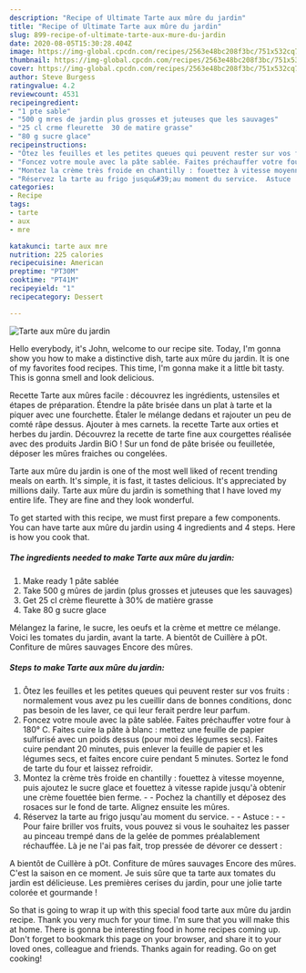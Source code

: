 ```yaml
---
description: "Recipe of Ultimate Tarte aux mûre du jardin"
title: "Recipe of Ultimate Tarte aux mûre du jardin"
slug: 899-recipe-of-ultimate-tarte-aux-mure-du-jardin
date: 2020-08-05T15:30:28.404Z
image: https://img-global.cpcdn.com/recipes/2563e48bc208f3bc/751x532cq70/tarte-aux-mure-du-jardin-photo-principale-de-la-recette.jpg
thumbnail: https://img-global.cpcdn.com/recipes/2563e48bc208f3bc/751x532cq70/tarte-aux-mure-du-jardin-photo-principale-de-la-recette.jpg
cover: https://img-global.cpcdn.com/recipes/2563e48bc208f3bc/751x532cq70/tarte-aux-mure-du-jardin-photo-principale-de-la-recette.jpg
author: Steve Burgess
ratingvalue: 4.2
reviewcount: 4531
recipeingredient:
- "1 pte sable"
- "500 g mres de jardin plus grosses et juteuses que les sauvages"
- "25 cl crme fleurette  30 de matire grasse"
- "80 g sucre glace"
recipeinstructions:
- "Ôtez les feuilles et les petites queues qui peuvent rester sur vos fruits : normalement vous avez pu les cueillir dans de bonnes conditions, donc pas besoin de les laver, ce qui leur ferait perdre leur parfum."
- "Foncez votre moule avec la pâte sablée. Faites préchauffer votre four à 180° C. Faites cuire la pâte à blanc : mettez une feuille de papier sulfurisé avec un poids dessus (pour moi des légumes secs). Faites cuire pendant 20 minutes, puis enlever la feuille de papier et les légumes secs, et faites encore cuire pendant 5 minutes. Sortez le fond de tarte du four et laissez refroidir."
- "Montez la crème très froide en chantilly : fouettez à vitesse moyenne, puis ajoutez le sucre glace et fouettez à vitesse rapide jusqu&#39;à obtenir une crème fouettée bien ferme.   Pochez la chantilly et déposez des rosaces sur le fond de tarte. Alignez ensuite les mûres."
- "Réservez la tarte au frigo jusqu&#39;au moment du service.  Astuce :  Pour faire briller vos fruits, vous pouvez si vous le souhaitez les passer au pinceau trempé dans de la gelée de pommes préalablement réchauffée. Là je ne l&#39;ai pas fait, trop pressée de dévorer ce dessert :"
categories:
- Recipe
tags:
- tarte
- aux
- mre

katakunci: tarte aux mre 
nutrition: 225 calories
recipecuisine: American
preptime: "PT30M"
cooktime: "PT41M"
recipeyield: "1"
recipecategory: Dessert

---
```



![Tarte aux mûre du jardin](https://img-global.cpcdn.com/recipes/2563e48bc208f3bc/751x532cq70/tarte-aux-mure-du-jardin-photo-principale-de-la-recette.jpg)

Hello everybody, it's John, welcome to our recipe site. Today, I'm gonna show you how to make a distinctive dish, tarte aux mûre du jardin. It is one of my favorites food recipes. This time, I'm gonna make it a little bit tasty. This is gonna smell and look delicious.

Recette Tarte aux mûres facile : découvrez les ingrédients, ustensiles et étapes de préparation. Étendre la pâte brisée dans un plat à tarte et la piquer avec une fourchette. Étaler le mélange dedans et rajouter un peu de comté râpe dessus. Ajouter à mes carnets. la recette Tarte aux orties et herbes du jardin. Découvrez la recette de tarte fine aux courgettes réalisée avec des produits Jardin BiO ! Sur un fond de pâte brisée ou feuilletée, déposer les mûres fraiches ou congelées.

Tarte aux mûre du jardin is one of the most well liked of recent trending meals on earth. It's simple, it is fast, it tastes delicious. It's appreciated by millions daily. Tarte aux mûre du jardin is something that I have loved my entire life. They are fine and they look wonderful.


To get started with this recipe, we must first prepare a few components. You can have tarte aux mûre du jardin using 4 ingredients and 4 steps. Here is how you cook that.

<!--inarticleads1-->

##### The ingredients needed to make Tarte aux mûre du jardin:

1. Make ready 1 pâte sablée
1. Take 500 g mûres de jardin (plus grosses et juteuses que les sauvages)
1. Get 25 cl crème fleurette à 30% de matière grasse
1. Take 80 g sucre glace


Mélangez la farine, le sucre, les oeufs et la crème et mettre ce mélange. Voici les tomates du jardin, avant la tarte. A bientôt de Cuillère à pOt. Confiture de mûres sauvages Encore des mûres. 

<!--inarticleads2-->

##### Steps to make Tarte aux mûre du jardin:

1. Ôtez les feuilles et les petites queues qui peuvent rester sur vos fruits : normalement vous avez pu les cueillir dans de bonnes conditions, donc pas besoin de les laver, ce qui leur ferait perdre leur parfum.
1. Foncez votre moule avec la pâte sablée. Faites préchauffer votre four à 180° C. Faites cuire la pâte à blanc : mettez une feuille de papier sulfurisé avec un poids dessus (pour moi des légumes secs). Faites cuire pendant 20 minutes, puis enlever la feuille de papier et les légumes secs, et faites encore cuire pendant 5 minutes. Sortez le fond de tarte du four et laissez refroidir.
1. Montez la crème très froide en chantilly : fouettez à vitesse moyenne, puis ajoutez le sucre glace et fouettez à vitesse rapide jusqu&#39;à obtenir une crème fouettée bien ferme.  -  - Pochez la chantilly et déposez des rosaces sur le fond de tarte. Alignez ensuite les mûres.
1. Réservez la tarte au frigo jusqu&#39;au moment du service. -  - Astuce : -  - Pour faire briller vos fruits, vous pouvez si vous le souhaitez les passer au pinceau trempé dans de la gelée de pommes préalablement réchauffée. Là je ne l&#39;ai pas fait, trop pressée de dévorer ce dessert :


A bientôt de Cuillère à pOt. Confiture de mûres sauvages Encore des mûres. C&#39;est la saison en ce moment. Je suis sûre que ta tarte aux tomates du jardin est délicieuse. Les premières cerises du jardin, pour une jolie tarte colorée et gourmande ! 

So that is going to wrap it up with this special food tarte aux mûre du jardin recipe. Thank you very much for your time. I'm sure that you will make this at home. There is gonna be interesting food in home recipes coming up. Don't forget to bookmark this page on your browser, and share it to your loved ones, colleague and friends. Thanks again for reading. Go on get cooking!
